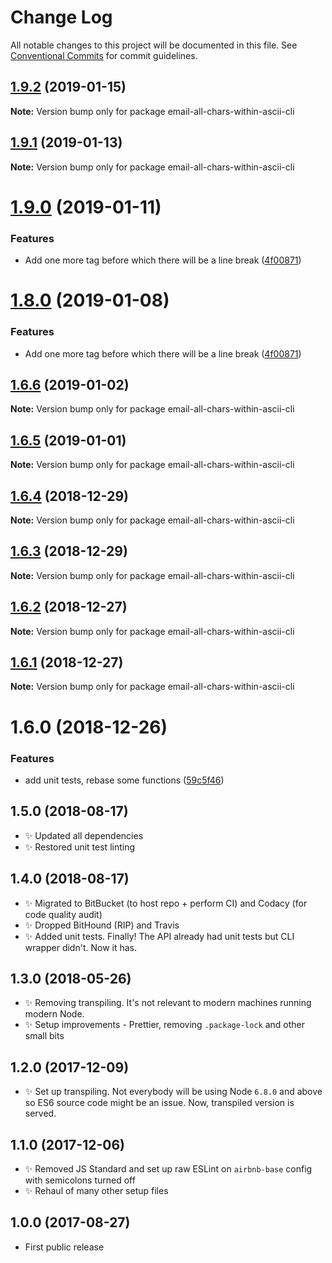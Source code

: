 # Change Log

All notable changes to this project will be documented in this file.
See [Conventional Commits](https://conventionalcommits.org) for commit guidelines.

## [1.9.2](https://bitbucket.org/codsen/codsen/src/master/packages/email-all-chars-within-ascii-cli/compare/email-all-chars-within-ascii-cli@1.9.1...email-all-chars-within-ascii-cli@1.9.2) (2019-01-15)

**Note:** Version bump only for package email-all-chars-within-ascii-cli





## [1.9.1](https://bitbucket.org/codsen/codsen/src/master/packages/email-all-chars-within-ascii-cli/compare/email-all-chars-within-ascii-cli@1.9.0...email-all-chars-within-ascii-cli@1.9.1) (2019-01-13)

**Note:** Version bump only for package email-all-chars-within-ascii-cli





# [1.9.0](https://bitbucket.org/codsen/codsen/src/master/packages/email-all-chars-within-ascii-cli/compare/email-all-chars-within-ascii-cli@1.6.6...email-all-chars-within-ascii-cli@1.9.0) (2019-01-11)

### Features

- Add one more tag before which there will be a line break ([4f00871](https://bitbucket.org/codsen/codsen/src/master/packages/email-all-chars-within-ascii-cli/commits/4f00871))

# [1.8.0](https://bitbucket.org/codsen/codsen/src/master/packages/email-all-chars-within-ascii-cli/compare/email-all-chars-within-ascii-cli@1.6.6...email-all-chars-within-ascii-cli@1.8.0) (2019-01-08)

### Features

- Add one more tag before which there will be a line break ([4f00871](https://bitbucket.org/codsen/codsen/src/master/packages/email-all-chars-within-ascii-cli/commits/4f00871))

## [1.6.6](https://bitbucket.org/codsen/codsen/src/master/packages/email-all-chars-within-ascii-cli/compare/email-all-chars-within-ascii-cli@1.6.5...email-all-chars-within-ascii-cli@1.6.6) (2019-01-02)

**Note:** Version bump only for package email-all-chars-within-ascii-cli

## [1.6.5](https://bitbucket.org/codsen/codsen/src/master/packages/email-all-chars-within-ascii-cli/compare/email-all-chars-within-ascii-cli@1.6.4...email-all-chars-within-ascii-cli@1.6.5) (2019-01-01)

**Note:** Version bump only for package email-all-chars-within-ascii-cli

## [1.6.4](https://bitbucket.org/codsen/codsen/src/master/packages/email-all-chars-within-ascii-cli/compare/email-all-chars-within-ascii-cli@1.6.3...email-all-chars-within-ascii-cli@1.6.4) (2018-12-29)

**Note:** Version bump only for package email-all-chars-within-ascii-cli

## [1.6.3](https://bitbucket.org/codsen/codsen/src/master/packages/email-all-chars-within-ascii-cli/compare/email-all-chars-within-ascii-cli@1.6.2...email-all-chars-within-ascii-cli@1.6.3) (2018-12-29)

**Note:** Version bump only for package email-all-chars-within-ascii-cli

## [1.6.2](https://bitbucket.org/codsen/codsen/src/master/packages/email-all-chars-within-ascii-cli/compare/email-all-chars-within-ascii-cli@1.6.1...email-all-chars-within-ascii-cli@1.6.2) (2018-12-27)

**Note:** Version bump only for package email-all-chars-within-ascii-cli

## [1.6.1](https://bitbucket.org/codsen/codsen/src/master/packages/email-all-chars-within-ascii-cli/compare/email-all-chars-within-ascii-cli@1.6.0...email-all-chars-within-ascii-cli@1.6.1) (2018-12-27)

**Note:** Version bump only for package email-all-chars-within-ascii-cli

# 1.6.0 (2018-12-26)

### Features

- add unit tests, rebase some functions ([59c5f46](https://bitbucket.org/codsen/codsen/src/master/packages/email-all-chars-within-ascii-cli/commits/59c5f46))

## 1.5.0 (2018-08-17)

- ✨ Updated all dependencies
- ✨ Restored unit test linting

## 1.4.0 (2018-08-17)

- ✨ Migrated to BitBucket (to host repo + perform CI) and Codacy (for code quality audit)
- ✨ Dropped BitHound (RIP) and Travis
- ✨ Added unit tests. Finally! The API already had unit tests but CLI wrapper didn't. Now it has.

## 1.3.0 (2018-05-26)

- ✨ Removing transpiling. It's not relevant to modern machines running modern Node.
- ✨ Setup improvements - Prettier, removing `.package-lock` and other small bits

## 1.2.0 (2017-12-09)

- ✨ Set up transpiling. Not everybody will be using Node `6.8.0` and above so ES6 source code might be an issue. Now, transpiled version is served.

## 1.1.0 (2017-12-06)

- ✨ Removed JS Standard and set up raw ESLint on `airbnb-base` config with semicolons turned off
- ✨ Rehaul of many other setup files

## 1.0.0 (2017-08-27)

- First public release
